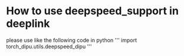 # How to use deepspeed\_support in deeplink

please use like the following code in python
'''
import torch\_dipu.utils.deepspeed\_dipu
'''
